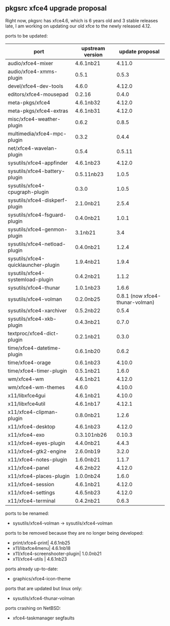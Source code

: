## pkgsrc xfce4 upgrade proposal

Right now, pkgsrc has xfce4.6, which is 6 years old and 3 stable releases late,
I am working on updating our old xfce to the newly released 4.12.

ports to be updated:

port  | upstream version | update proposal 
------|------------------|----------------
audio/xfce4-mixer | 4.6.1nb21 | 4.11.0
audio/xfce4-xmms-plugin | 0.5.1 | 0.5.3
devel/xfce4-dev-tools | 4.6.0 | 4.12.0
editors/xfce4-mousepad | 0.2.16 | 0.4.0
meta-pkgs/xfce4 | 4.6.1nb32 | 4.12.0
meta-pkgs/xfce4-extras | 4.6.1nb31 | 4.12.0
misc/xfce4-weather-plugin | 0.6.2 | 0.8.5
multimedia/xfce4-mpc-plugin| 0.3.2 | 0.4.4
net/xfce4-wavelan-plugin| 0.5.4 | 0.5.11
sysutils/xfce4-appfinder| 4.6.1nb23 | 4.12.0
sysutils/xfce4-battery-plugin| 0.5.11nb23 | 1.0.5
sysutils/xfce4-cpugraph-plugin| 0.3.0 | 1.0.5
sysutils/xfce4-diskperf-plugin| 2.1.0nb21 | 2.5.4
sysutils/xfce4-fsguard-plugin| 0.4.0nb21 | 1.0.1
sysutils/xfce4-genmon-plugin| 3.1nb21 | 3.4
sysutils/xfce4-netload-plugin| 0.4.0nb21 | 1.2.4
sysutils/xfce4-quicklauncher-plugin|1.9.4nb21 | 1.9.4
sysutils/xfce4-systemload-plugin|0.4.2nb21 | 1.1.2
sysutils/xfce4-thunar| 1.0.1nb23 | 1.6.6
sysutils/xfce4-volman| 0.2.0nb25 | 0.8.1 (now xfce4-thunar-volman)
sysutils/xfce4-xarchiver| 0.5.2nb22 | 0.5.4
sysutils/xfce4-xkb-plugin| 0.4.3nb21 | 0.7.0
textproc/xfce4-dict-plugin|0.2.1nb21 | 0.3.0
time/xfce4-datetime-plugin| 0.6.1nb20 | 0.6.2
time/xfce4-orage|0.6.1nb23|4.10.0
time/xfce4-timer-plugin|0.5.1nb21|1.6.0
wm/xfce4-wm|4.6.1nb21 | 4.12.0
wm/xfce4-wm-themes|4.6.0 | 4.10.0
x11/libxfce4gui|4.6.1nb21 | 4.10.0
x11/libxfce4util|4.6.1nb17 | 4.12.1
x11/xfce4-clipman-plugin|0.8.0nb21 | 1.2.6
x11/xfce4-desktop|4.6.1nb23 | 4.12.0
x11/xfce4-exo|0.3.101nb26 | 0.10.3
x11/xfce4-eyes-plugin|4.4.0nb21|4.4.3
x11/xfce4-gtk2-engine|2.6.0nb19|3.2.0
x11/xfce4-notes-plugin|1.6.0nb21|1.1.7
x11/xfce4-panel|4.6.2nb22 | 4.12.0
x11/xfce4-places-plugin|1.0.0nb24|1.6.0
x11/xfce4-session|4.6.1nb21|4.12.0
x11/xfce4-settings|4.6.5nb23|4.12.0
x11/xfce4-terminal|0.4.2nb21|0.6.3

ports to be renamed:

- sysutils/xfce4-volman -> sysutils/xfce4-volman

ports to be removed because they are no longer being developed: 

- print/xfce4-print| 4.6.1nb25
- x11/libxfce4menu| 4.6.1nb18
- x11/xfce4-screenshooter-plugin| 1.0.0nb21
- x11/xfce4-utils | 4.6.1nb23

ports already up-to-date:

- graphics/xfce4-icon-theme

ports that are updated but linux only:

- sysutils/xfce4-thunar-volman

ports crashing on NetBSD:

- xfce4-taskmanager segfaults